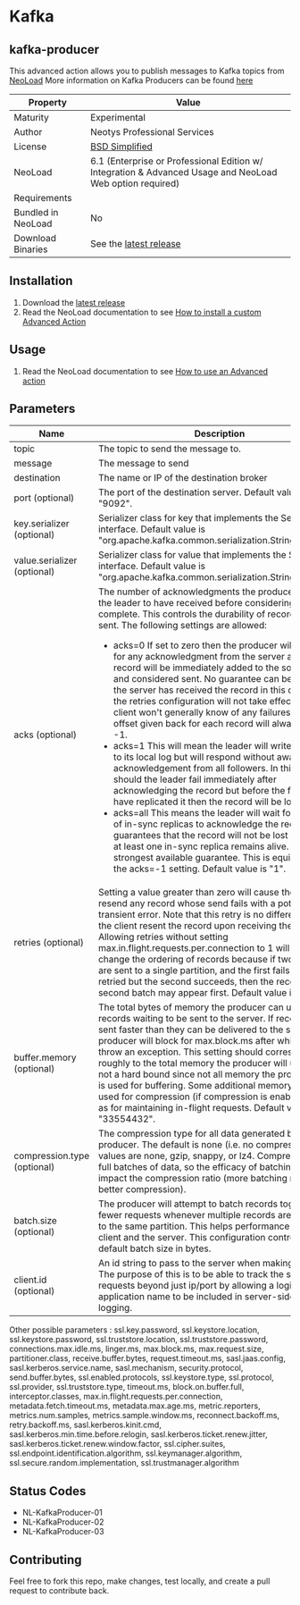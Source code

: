 # Kafka

## kafka-producer
This advanced action allows you to publish messages to Kafka topics from [NeoLoad](https://www.neotys.com/neoload/overview)
More information on Kafka Producers can be found [here](http://kafka.apache.org/0102/documentation/#producerconfigs)

 | Property           | Value                                                                                                    |
 |--------------------|----------------------------------------------------------------------------------------------------------|
 | Maturity           | Experimental                                                                                             |
 | Author             | Neotys Professional Services                                                                             |
 | License            | [BSD Simplified](https://www.neotys.com/documents/legal/bsd-neotys.txt)                                  |
 | NeoLoad            | 6.1 (Enterprise or Professional Edition w/ Integration & Advanced Usage and NeoLoad Web option required) |
 | Requirements       |                                                                                                          |
 | Bundled in NeoLoad | No                                                                                                       |
 | Download Binaries  | See the [latest release](https://github.com/Neotys-Labs/kafka/releases/latest)                           |

## Installation
 
 1. Download the [latest release](https://github.com/Neotys-Labs/kafka/releases/latest)
 2. Read the NeoLoad documentation to see [How to install a custom Advanced Action](https://documentation.tricentis.com/neoload/latest/en/content/reference_guide/manage_advanced_actions.htm)
 
 ## Usage
 
 1. Read the NeoLoad documentation to see [How to use an Advanced action](https://documentation.tricentis.com/neoload/latest/en/content/reference_guide/manage_advanced_actions.htm)
 
 ## Parameters
 | Name                        | Description                                                                                                                                                                                                                                                                                                                                                                                                                                                                                                                                                                                                                                                                                                                                                                                                                                                                                                                                                                                                                                                                                                                                                                                                                                                                                                                                    |
 |-----------------------------|------------------------------------------------------------------------------------------------------------------------------------------------------------------------------------------------------------------------------------------------------------------------------------------------------------------------------------------------------------------------------------------------------------------------------------------------------------------------------------------------------------------------------------------------------------------------------------------------------------------------------------------------------------------------------------------------------------------------------------------------------------------------------------------------------------------------------------------------------------------------------------------------------------------------------------------------------------------------------------------------------------------------------------------------------------------------------------------------------------------------------------------------------------------------------------------------------------------------------------------------------------------------------------------------------------------------------------------------|
 | topic                       | The topic to send the message to.                                                                                                                                                                                                                                                                                                                                                                                                                                                                                                                                                                                                                                                                                                                                                                                                                                                                                                                                                                                                                                                                                                                                                                                                                                                                                                              |
 | message                     | The message to send                                                                                                                                                                                                                                                                                                                                                                                                                                                                                                                                                                                                                                                                                                                                                                                                                                                                                                                                                                                                                                                                                                                                                                                                                                                                                                                            |
 | destination                 | The name or IP of the destination broker                                                                                                                                                                                                                                                                                                                                                                                                                                                                                                                                                                                                                                                                                                                                                                                                                                                                                                                                                                                                                                                                                                                                                                                                                                                                                                       |
 | port (optional)             | The port of the destination server. Default value is "9092".                                                                                                                                                                                                                                                                                                                                                                                                                                                                                                                                                                                                                                                                                                                                                                                                                                                                                                                                                                                                                                                                                                                                                                                                                                                                                   |
 | key.serializer (optional)   | Serializer class for key that implements the Serializer interface. Default value is "org.apache.kafka.common.serialization.StringSerializer".                                                                                                                                                                                                                                                                                                                                                                                                                                                                                                                                                                                                                                                                                                                                                                                                                                                                                                                                                                                                                                                                                                                                                                                                  |
 | value.serializer (optional) | Serializer class for value that implements the Serializer interface. Default value is "org.apache.kafka.common.serialization.StringSerializer".                                                                                                                                                                                                                                                                                                                                                                                                                                                                                                                                                                                                                                                                                                                                                                                                                                                                                                                                                                                                                                                                                                                                                                                                |
 | acks (optional)             | The number of acknowledgments the producer requires the leader to have received before considering a request complete. This controls the durability of records that are sent. The following settings are allowed: <br> <ul><li> acks=0 If set to zero then the producer will not wait for any acknowledgment from the server at all. The record will be immediately added to the socket buffer and considered sent. No guarantee can be made that the server has received the record in this case, and the retries configuration will not take effect (as the client won't generally know of any failures). The offset given back for each record will always be set to -1.</li><li>acks=1 This will mean the leader will write the record to its local log but will respond without awaiting full acknowledgement from all followers. In this case should the leader fail immediately after acknowledging the record but before the followers have replicated it then the record will be lost.</li><li>acks=all This means the leader will wait for the full set of in-sync replicas to acknowledge the record. This guarantees that the record will not be lost as long as at least one in-sync replica remains alive. This is the strongest available guarantee. This is equivalent to the acks=-1 setting. Default value is "1".</li></ul> |
 | retries (optional)          | Setting a value greater than zero will cause the client to resend any record whose send fails with a potentially transient error. Note that this retry is no different than if the client resent the record upon receiving the error. Allowing retries without setting max.in.flight.requests.per.connection to 1 will potentially change the ordering of records because if two batches are sent to a single partition, and the first fails and is retried but the second succeeds, then the records in the second batch may appear first. Default value is "0".                                                                                                                                                                                                                                                                                                                                                                                                                                                                                                                                                                                                                                                                                                                                                                              |
 | buffer.memory (optional)    | The total bytes of memory the producer can use to buffer records waiting to be sent to the server. If records are sent faster than they can be delivered to the server the producer will block for max.block.ms after which it will throw an exception. This setting should correspond roughly to the total memory the producer will use, but is not a hard bound since not all memory the producer uses is used for buffering. Some additional memory will be used for compression (if compression is enabled) as well as for maintaining in-flight requests. Default value is "33554432".                                                                                                                                                                                                                                                                                                                                                                                                                                                                                                                                                                                                                                                                                                                                                    |
 | compression.type (optional) | The compression type for all data generated by the producer. The default is none (i.e. no compression). Valid values are none, gzip, snappy, or lz4. Compression is of full batches of data, so the efficacy of batching will also impact the compression ratio (more batching means better compression).                                                                                                                                                                                                                                                                                                                                                                                                                                                                                                                                                                                                                                                                                                                                                                                                                                                                                                                                                                                                                                      |
 | batch.size (optional)       | The producer will attempt to batch records together into fewer requests whenever multiple records are being sent to the same partition. This helps performance on both the client and the server. This configuration controls the default batch size in bytes.                                                                                                                                                                                                                                                                                                                                                                                                                                                                                                                                                                                                                                                                                                                                                                                                                                                                                                                                                                                                                                                                                 |
 | client.id (optional)        | An id string to pass to the server when making requests. The purpose of this is to be able to track the source of requests beyond just ip/port by allowing a logical application name to be included in server-side request logging.                                                                                                                                                                                                                                                                                                                                                                                                                                                                                                                                                                                                                                                                                                                                                                                                                                                                                                                                                                                                                                                                                                           |

Other possible parameters : ssl.key.password, ssl.keystore.location, ssl.keystore.password, ssl.truststore.location, ssl.truststore.password, connections.max.idle.ms, linger.ms, max.block.ms, max.request.size, partitioner.class, receive.buffer.bytes, request.timeout.ms, sasl.jaas.config, sasl.kerberos.service.name, sasl.mechanism, security.protocol, send.buffer.bytes, ssl.enabled.protocols, ssl.keystore.type, ssl.protocol, ssl.provider, ssl.truststore.type, timeout.ms, block.on.buffer.full, interceptor.classes, max.in.flight.requests.per.connection, metadata.fetch.timeout.ms, metadata.max.age.ms, metric.reporters, metrics.num.samples, metrics.sample.window.ms, reconnect.backoff.ms, retry.backoff.ms, sasl.kerberos.kinit.cmd, sasl.kerberos.min.time.before.relogin, sasl.kerberos.ticket.renew.jitter, sasl.kerberos.ticket.renew.window.factor, ssl.cipher.suites, ssl.endpoint.identification.algorithm, ssl.keymanager.algorithm, ssl.secure.random.implementation, ssl.trustmanager.algorithm
## Status Codes
* NL-KafkaProducer-01
* NL-KafkaProducer-02
* NL-KafkaProducer-03

## Contributing
Feel free to fork this repo, make changes, test locally, and create a pull request to contribute back.
